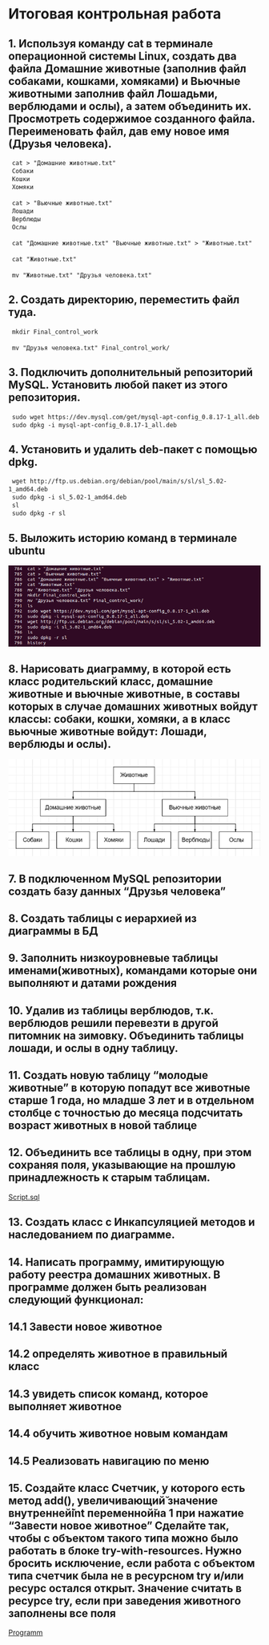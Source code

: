 # Итоговая контрольная работа

## 1. Используя команду cat в терминале операционной системы Linux, создать два файла Домашние животные (заполнив файл собаками, кошками, хомяками) и Вьючные животными заполнив файл Лошадьми, верблюдами и ослы), а затем объединить их. Просмотреть содержимое созданного файла. Переименовать файл, дав ему новое имя (Друзья человека).

     cat > "Домашние животные.txt"
     Собаки
     Кошки
     Хомяки

     cat > "Вьючные животные.txt"
     Лошади 
     Верблюды
     Ослы

     cat "Домашние животные.txt" "Вьючные животные.txt" > "Животные.txt"

     cat "Животные.txt"

     mv "Животные.txt" "Друзья человека.txt"
## 2. Создать директорию, переместить файл туда.

     mkdir Final_control_work

     mv "Друзья человека.txt" Final_control_work/
## 3. Подключить дополнительный репозиторий MySQL. Установить любой пакет из этого репозитория.

     sudo wget https://dev.mysql.com/get/mysql-apt-config_0.8.17-1_all.deb
     sudo dpkg -i mysql-apt-config_0.8.17-1_all.deb
## 4. Установить и удалить deb-пакет с помощью dpkg.

     wget http://ftp.us.debian.org/debian/pool/main/s/sl/sl_5.02-1_amd64.deb
     sudo dpkg -i sl_5.02-1_amd64.deb
     sl
     sudo dpkg -r sl
## 5. Выложить историю команд в терминале ubuntu

![Homework5.png](Screen%2FHomework5.png)

## 8. Нарисовать диаграмму, в которой есть класс родительский класс, домашние животные и вьючные животные, в составы которых в случае домашних животных войдут классы: собаки, кошки, хомяки, а в класс вьючные животные войдут: Лошади, верблюды и ослы).

![Homework6.png](Screen%2FHomework6.png)

## 7. В подключенном MySQL репозитории создать базу данных “Друзья человека”

## 8. Создать таблицы с иерархией из диаграммы в БД

## 9. Заполнить низкоуровневые таблицы именами(животных), командами которые они выполняют и датами рождения

## 10. Удалив из таблицы верблюдов, т.к. верблюдов решили перевезти в другой питомник на зимовку. Объединить таблицы лошади, и ослы в одну таблицу.

## 11. Создать новую таблицу “молодые животные” в которую попадут все животные старше 1 года, но младше 3 лет и в отдельном столбце с точностью до месяца подсчитать возраст животных в новой таблице

## 12. Объединить все таблицы в одну, при этом сохраняя поля, указывающие на прошлую принадлежность к старым таблицам.

[Script.sql](Script.sql)

## 13. Создать класс с Инкапсуляцией методов и наследованием по диаграмме.

## 14. Написать программу, имитирующую работу реестра домашних животных. В программе должен быть реализован следующий функционал:

## 14.1 Завести новое животное

## 14.2 определять животное в правильный класс

## 14.3 увидеть список команд, которое выполняет животное

## 14.4 обучить животное новым командам

## 14.5 Реализовать навигацию по меню

## 15. Создайте класс Счетчик, у которого есть метод add(), увеличивающий̆ значение внутренней̆int переменной̆на 1 при нажатие “Завести новое животное” Сделайте так, чтобы с объектом такого типа можно было работать в блоке try-with-resources. Нужно бросить исключение, если работа с объектом типа счетчик была не в ресурсном try и/или ресурс остался открыт. Значение считать в ресурсе try, если при заведения животного заполнены все поля

[Programm](Programm)